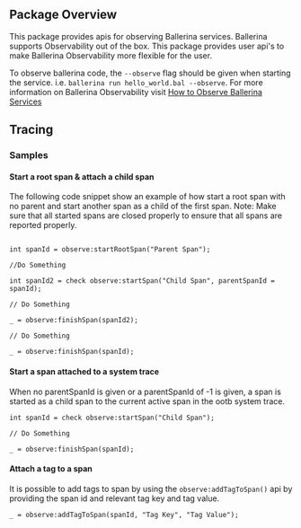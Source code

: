 ## Package Overview

This package provides apis for observing Ballerina services.
Ballerina supports Observability out of the box. This package provides user api's to make Ballerina Observability more flexible for the user.

To observe ballerina code, the `--observe` flag should be given when starting the service. i.e. `ballerina run hello_world.bal --observe`.
For more information on Ballerina Observability visit [How to Observe Ballerina Services](https://ballerina.io/learn/how-to-observe-ballerina-code/)

## Tracing

### Samples

#### Start a root span & attach a child span

The following code snippet show an example of how start a root span with no parent and start another span as a child of the first span.
Note: Make sure that all started spans are closed properly to ensure that all spans are reported properly.

``` ballerina

int spanId = observe:startRootSpan("Parent Span");

//Do Something

int spanId2 = check observe:startSpan("Child Span", parentSpanId = spanId);

// Do Something

_ = observe:finishSpan(spanId2);

// Do Something

_ = observe:finishSpan(spanId);
```

#### Start a span attached to a system trace

When no parentSpanId is given or a parentSpanId of -1 is given, a span is started as a child span to the current active span in the ootb system trace.

``` ballerina
int spanId = check observe:startSpan("Child Span");

// Do Something

_ = observe:finishSpan(spanId);
```

#### Attach a tag to a span

It is possible to add tags to span by using the `observe:addTagToSpan()` api by providing the span id and relevant tag key and tag value.

``` ballerina
_ = observe:addTagToSpan(spanId, "Tag Key", "Tag Value");
```

